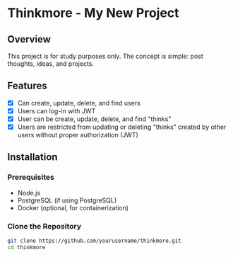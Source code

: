 # Thinkmore - My New Project

## Overview
This project is for study purposes only. The concept is simple: post thoughts, ideas, and projects.

## Features
- [x] Can create, update, delete, and find users
- [x] Users can log-in with JWT
- [x] User can be create, update, delete, and find "thinks"
- [x] Users are restricted from updating or deleting "thinks" created by other users without proper authorization (JWT)

## Installation

### Prerequisites
- Node.js
- PostgreSQL (if using PostgreSQL)
- Docker (optional, for containerization)

### Clone the Repository
```bash
git clone https://github.com/yourusername/thinkmore.git
cd thinkmore
